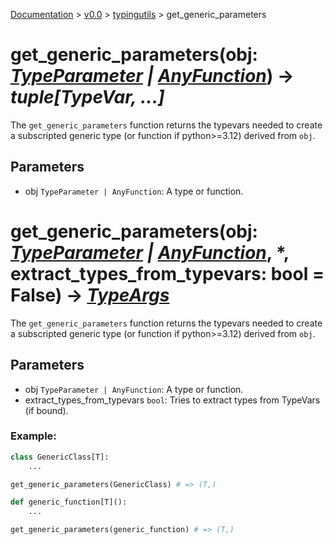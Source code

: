 [Documentation](/docs/documentation.md) >
 [v0.0](/docs/0.0/version.md) >
  [typingutils](/docs/0.0/typingutils/module.md) >
   get_generic_parameters

# get_generic_parameters(obj: _[TypeParameter](type_parameter.md) | [AnyFunction](any_function.md)_) -> _tuple[TypeVar, ...]_

The `get_generic_parameters` function returns the typevars needed to create a subscripted generic type (or function if python>=3.12) derived from `obj`.

## Parameters

- obj `TypeParameter | AnyFunction`: A type or function.

# get_generic_parameters(obj: _[TypeParameter](type_parameter.md) | [AnyFunction](any_function.md)_, *, extract_types_from_typevars: bool = False) -> _[TypeArgs](type_args.md)_

The `get_generic_parameters` function returns the typevars needed to create a subscripted generic type (or function if python>=3.12) derived from `obj`.

## Parameters

- obj `TypeParameter | AnyFunction`: A type or function.
- extract_types_from_typevars `bool`: Tries to extract types from TypeVars (if bound).

### Example:
```python
class GenericClass[T]:
    ...

get_generic_parameters(GenericClass) # => (T,)

def generic_function[T]():
    ...

get_generic_parameters(generic_function) # => (T,)
```